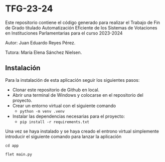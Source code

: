 # TFG-23-24

Este repositorio contiene el código generado para realizar el Trabajo de Fin de Grado titulado Automatización Eficiente de los Sistemas de Votaciones en Instituciones Parlamentarias para el curso 2023-2024 

Autor: Juan Eduardo Reyes Pérez.

Tutora: María Elena Sánchez Nielsen.

## Instalación

Para la instalación de esta aplicación seguir los siguientes pasos:

- Clonar este repositorio de Github en local.
- Abrir una terminal de Windows y colocarse en el repositorio del proyecto.
- Crear un entorno virtual con el siguiente comando
  -  `python -m venv .venv`
- Instalar las dependencias necesarias para el proyecto:
  - `pip install -r requirements.txt`

Una vez se haya instalado y se haya creado el entrono virtual simplemente introducir el siguiente comando para lanzar la aplicación
   
   `cd app`
   
   `flet main.py`
